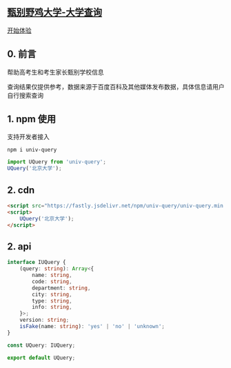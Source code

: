## [甄别野鸡大学-大学查询](https://github.com/theajack/university)

[开始体验](https://theajack.github.io/university/)

## 0. 前言

帮助高考生和考生家长甄别学校信息

查询结果仅提供参考，数据来源于百度百科及其他媒体发布数据，具体信息请用户自行搜索查询

## 1. npm 使用

支持开发者接入

```
npm i univ-query
```

```js
import UQuery from 'univ-query';
UQuery('北京大学');
```

## 2. cdn

```html
<script src="https://fastly.jsdelivr.net/npm/univ-query/univ-query.min.js"></script>
<script>
    UQuery('北京大学');
</script>
```

## 2. api

```ts
interface IUQuery {
    (query: string): Array<{
        name: string, 
        code: string, 
        department: string, 
        city: string, 
        type: string, 
        info: string, 
    }>;
    version: string;
    isFake(name: string): 'yes' | 'no' | 'unknown';
}

const UQuery: IUQuery;

export default UQuery;
```
